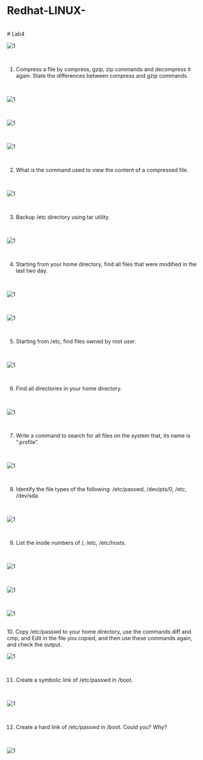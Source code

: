 # Redhat-LINUX-
<html></br></html>
# Lab4

![1](https://github.com/NooranTarek/RedhatLinux/blob/main/lab4/redhat.png?raw=true)
<html></br></html>

1. Compress a file by compress, gzip, zip commands and decompress it again. State the
differences between compress and gzip commands.
<html></br></html>

![1](https://github.com/NooranTarek/RedhatLinux/blob/main/lab5/lab5_q1a.png?raw=true)

<html></br></html>

![1](https://github.com/NooranTarek/RedhatLinux/blob/main/lab5/lab5_q1b.png?raw=true)

<html></br></html>

![1](https://github.com/NooranTarek/RedhatLinux/blob/main/lab5/lab5_q1c.png?raw=true)

<html></br></html>



2. What is the command used to view the content of a compressed file.
<html></br></html>

![1](https://github.com/NooranTarek/RedhatLinux/blob/main/lab5/lab5_q2.png?raw=true)

<html></br></html>

3. Backup /etc directory using tar utility.
<html></br></html>

![1](https://github.com/NooranTarek/RedhatLinux/blob/main/lab5/lab5_q3.png?raw=true)

<html></br></html>


4. Starting from your home directory, find all files that were modified in the last two day.
<html></br></html>

![1](https://github.com/NooranTarek/RedhatLinux/blob/main/lab5/lab5_q4a.png?raw=true)


<html></br></html>

![1](https://github.com/NooranTarek/RedhatLinux/blob/main/lab5/lab5_q4b.png?raw=true)


<html></br></html>

5. Starting from /etc, find files owned by root user.
<html></br></html>

![1](https://github.com/NooranTarek/RedhatLinux/blob/main/lab5/lab5_q5way.png?raw=true)

<html></br></html>

6. Find all directories in your home directory.
<html></br></html>

![1](https://github.com/NooranTarek/RedhatLinux/blob/main/lab5/lab5_q6.png?raw=true)

<html></br></html>

7. Write a command to search for all files on the system that, its name is “.profile”.
<html></br></html>

![1](https://github.com/NooranTarek/RedhatLinux/blob/main/lab5/lab5_q7way2.png?raw=true)

<html></br></html>

8. Identify the file types of the following: /etc/passwd, /dev/pts/0, /etc, /dev/sda
<html></br></html>

![1](https://github.com/NooranTarek/RedhatLinux/blob/main/lab5/lab5_q8.png?raw=true)

<html></br></html>

9. List the inode numbers of /, /etc, /etc/hosts.
<html></br></html>

![1](https://github.com/NooranTarek/RedhatLinux/blob/main/lab5/lab5_q9a.png?raw=true)

<html></br></html>

![1](https://github.com/NooranTarek/RedhatLinux/blob/main/lab5/lab5_q9b.png?raw=true)

<html></br></html>

![1](https://github.com/NooranTarek/RedhatLinux/blob/main/lab5/lab5_q9c.png?raw=true)

<html></br></html>
10. Copy /etc/passwd to your home directory, use the commands diff and cmp, and Edit in the
file you copied, and then use these commands again, and check the output.
<html></br></html>

![1](https://github.com/NooranTarek/RedhatLinux/blob/main/lab5/lab5_q10.png?raw=true)


<html></br></html>

11. Create a symbolic link of /etc/passwd in /boot.
<html></br></html>

![1](https://github.com/NooranTarek/RedhatLinux/blob/main/lab5/lab5_q11.png?raw=true)

<html></br></html>

12. Create a hard link of /etc/passwd in /boot. Could you? Why?
<html></br></html>

![1](https://github.com/NooranTarek/RedhatLinux/blob/main/lab5/lab5_q12.png?raw=true)


<html></br></html>



